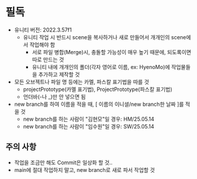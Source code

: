 # 필독
- 유니티 버전: 2022.3.57f1
  - 유니티 작업 시 반드시 scene을 복사하거나 새로 만들어서 개개인의 scene에서 작업해야 함
    - 서로 파일 병합(Merge)시, 충돌할 가능성이 매우 높기 때문에, 되도록이면 따로 만드는 것
    - 유니티 내에 개개인의 폴더(각자 영어로 이름, ex: HyenoMo)에 작업물들을 추가하고 제작할 것
- 모든 오브젝트나 파일 명 등에는 카멜, 파스칼 표기법을 따를 것
  - projectPrototype(카멜 표기법), ProjectPrototype(파스칼 표기법)
  - 언더바(-나 _)만 안 넣으면 됨
- new branch를 하여 이름을 적을 때, [ 이름의 이니셜/new branch한 날짜 ]를 적을 것
  - new branch를 하는 사람이 "김현모"일 경우: HM/25.05.14
  - new branch를 하는 사람이 "임수원"일 경우: SW/25.05.14
  
## 주의 사항
- 작업을 조금만 해도 Commit은 일상화 할 것..
- main에 절대 작업하지 말고, new branch로 새로 파서 작업할 것


